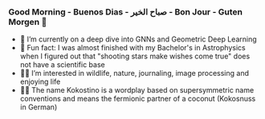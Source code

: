 ### Good Morning - Buenos Dias - صباح الخير - Bon Jour - Guten Morgen :boar:


- :palm_tree: I’m currently on a deep dive into GNNs and Geometric Deep Learning
- :milky_way: Fun fact: I was almost finished with my Bachelor's in Astrophysics when I figured out that "shooting stars make wishes come true" does not have a scientific base
- :mermaid: I’m interested in wildlife, nature, journaling, image processing and enjoying life
- :whale::dash: The name Kokostino is a wordplay based on supersymmetric name conventions and means the fermionic partner of a coconut (Kokosnuss in German)
